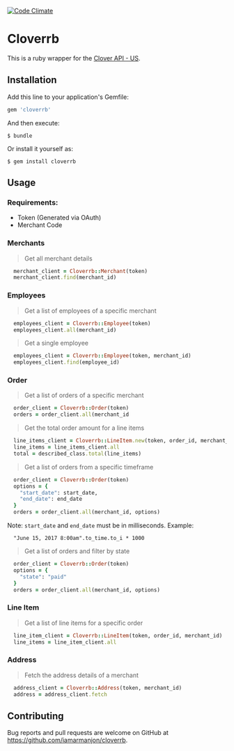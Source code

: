 [![Code Climate](https://codeclimate.com/github/iamarmanjon/cloverrb/badges/gpa.svg)](https://codeclimate.com/github/codeclimate/codeclimate)

# Cloverrb

This is a ruby wrapper for the [Clover API - US](https://www.clover.com/api_docs/).

## Installation

Add this line to your application's Gemfile:

```ruby
gem 'cloverrb'
```

And then execute:

    $ bundle

Or install it yourself as:

    $ gem install cloverrb

## Usage

### Requirements:
  - Token (Generated via OAuth)
  - Merchant Code

### Merchants
  > Get all merchant details
  ```ruby
    merchant_client = Cloverrb::Merchant(token)
    merchant_client.find(merchant_id)
  ```

### Employees
  > Get a list of employees of a specific merchant
  ```ruby
    employees_client = Cloverrb::Employee(token)
    employees_client.all(merchant_id)
  ```

  > Get a single employee
  ```ruby
    employees_client = Cloverrb::Employee(token, merchant_id)
    employees_client.find(employee_id)
  ```

### Order
  > Get a list of orders of a specific merchant
  ```ruby
    order_client = Cloverrb::Order(token)
    orders = order_client.all(merchant_id
  ```

  > Get the total order amount for a line items
  ```ruby
    line_items_client = Cloverrb::LineItem.new(token, order_id, merchant_id)
    line_items = line_items_client.all
    total = described_class.total(line_items)
  ```

  > Get a list of orders from a specific timeframe
  ```ruby
    order_client = Cloverrb::Order(token)
    options = {
      "start_date": start_date,
      "end_date": end_date
    }
    orders = order_client.all(merchant_id, options)
  ```
  Note: `start_date` and `end_date` must be in milliseconds.
  Example:
  ```
    "June 15, 2017 8:00am".to_time.to_i * 1000
  ```

  > Get a list of orders and filter by state
  ```ruby
    order_client = Cloverrb::Order(token)
    options = {
      "state": "paid"
    }
    orders = order_client.all(merchant_id, options)
  ```

### Line Item
  > Get a list of line items for a specific order
  ```ruby
    line_item_client = Cloverrb::LineItem(token, order_id, merchant_id)
    line_items = line_item_client.all
  ```

### Address
  > Fetch the address details of a merchant
  ```ruby
    address_client = Cloverrb::Address(token, merchant_id)
    address = address_client.fetch
  ```

## Contributing

Bug reports and pull requests are welcome on GitHub at https://github.com/iamarmanjon/cloverrb.

